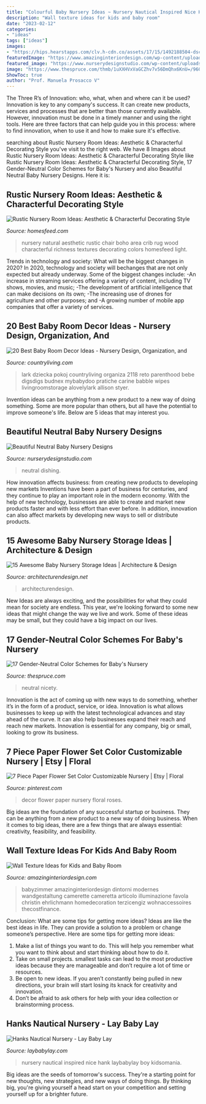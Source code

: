 ```yaml
---
title: "Colourful Baby Nursery Ideas ~ Nursery Nautical Inspired Nice Hank Laybabylay Boy Kidsomania"
description: "Wall texture ideas for kids and baby room"
date: "2023-02-12"
categories:
- "ideas"
tags: ["ideas"]
images:
- "https://hips.hearstapps.com/clv.h-cdn.co/assets/17/15/1492188504-dsc05734.jpg?crop=1.0xw:1xh;center,top&amp;resize=768:*"
featuredImage: "https://www.amazinginteriordesign.com/wp-content/uploads/2020/05/4-14.jpg"
featured_image: "https://www.nurserydesignstudio.com/wp-content/uploads/2020/04/neutral-nursery-ideas-6.png"
image: "https://www.thespruce.com/thmb/1uXXHVxVaGCZhv7v56DmQhx6KnU=/960x0/filters:no_upscale():max_bytes(150000):strip_icc()/RainbowNursery-56aa969a3df78cf772b45197.jpg"
ShowToc: true
author: "Prof. Manuela Prosacco V"
---
```



The Three R’s of Innovation: who, what, when and where can it be used?
Innovation is key to any company's success. It can create new products, services and processes that are better than those currently available. However, innovation must be done in a timely manner and using the right tools. Here are three factors that can help guide you in this process: where to find innovation, when to use it and how to make sure it's effective.

	

		
searching about Rustic Nursery Room Ideas: Aesthetic &amp; Characterful Decorating Style you've visit to the right web. We have 8 Images about Rustic Nursery Room Ideas: Aesthetic &amp; Characterful Decorating Style like Rustic Nursery Room Ideas: Aesthetic &amp; Characterful Decorating Style, 17 Gender-Neutral Color Schemes for Baby&#039;s Nursery and also Beautiful Neutral Baby Nursery Designs. Here it is:
		
    
## Rustic Nursery Room Ideas: Aesthetic &amp; Characterful Decorating Style

<img loading=lazy src="http://homesfeed.com/wp-content/uploads/2018/06/rustic-boho-nursery-room-idea-ethnic-area-rug-light-wood-baby-crib-light-wood-nursery-chair-natural-fiber-made-pouch-light-wood-floors.jpg" onerror="this.onerror=null;this.src='https://tse4.mm.bing.net/th?id=OIP.NrSqA5haXNHw6DKB6vztfAHaJQ&amp;pid=15.1';" alt="Rustic Nursery Room Ideas: Aesthetic &amp; Characterful Decorating Style">

_Source: homesfeed.com_

>nursery natural aesthetic rustic chair boho area crib rug wood characterful richness textures decorating colors homesfeed light. 

	

Trends in technology and society: What will be the biggest changes in 2020?
In 2020, technology and society will bechanges that are not only expected but already underway. 
Some of the biggest changes include: 
-An increase in streaming services offering a variety of content, including TV shows, movies, and music; 
-The development of artificial intelligence that can make decisions on its own; 
-The increasing use of drones for agriculture and other purposes; and 
-A growing number of mobile app companies that offer a variety of services.

    
## 20 Best Baby Room Decor Ideas - Nursery Design, Organization, And

<img loading=lazy src="https://hips.hearstapps.com/clv.h-cdn.co/assets/17/15/1492188504-dsc05734.jpg?crop=1.0xw:1xh;center,top&amp;resize=768:*" onerror="this.onerror=null;this.src='https://tse3.mm.bing.net/th?id=OIP.9pIQ2zUJa0YS4VX35mTmCgHaLH&amp;pid=15.1';" alt="20 Best Baby Room Decor Ideas - Nursery Design, Organization, and">

_Source: countryliving.com_

>lark dziecka pokoj countryliving organiza 2118 reto parenthood bebe digsdigs budnex mybabydoo pratiche carine babble wipes livingroomstorage alovelylark allison styer. 

	

Invention ideas can be anything from a new product to a new way of doing something. Some are more popular than others, but all have the potential to improve someone's life. Below are 5 ideas that may interest you.

    
## Beautiful Neutral Baby Nursery Designs

<img loading=lazy src="https://www.nurserydesignstudio.com/wp-content/uploads/2020/04/neutral-nursery-ideas-6.png" onerror="this.onerror=null;this.src='https://tse2.mm.bing.net/th?id=OIP.FQYfnig-nwQOurqI9ZvQJQHaLH&amp;pid=15.1';" alt="Beautiful Neutral Baby Nursery Designs">

_Source: nurserydesignstudio.com_

>neutral dishing. 

	

How innovation affects business: from creating new products to developing new markets
Inventions have been a part of business for centuries, and they continue to play an important role in the modern economy. With the help of new technology, businesses are able to create and market new products faster and with less effort than ever before. In addition, innovation can also affect markets by developing new ways to sell or distribute products.

    
## 15 Awesome Baby Nursery Storage Ideas | Architecture &amp; Design

<img loading=lazy src="https://cdn.architecturendesign.net/wp-content/uploads/2014/09/1610.jpg" onerror="this.onerror=null;this.src='https://tse2.mm.bing.net/th?id=OIP.zggvcSd3BG-Se7QsO7PB9wHaLD&amp;pid=15.1';" alt="15 Awesome Baby Nursery Storage Ideas | Architecture &amp; Design">

_Source: architecturendesign.net_

>architecturendesign. 

	

New Ideas are always exciting, and the possibilities for what they could mean for society are endless. This year, we're looking forward to some new ideas that might change the way we live and work. Some of these ideas may be small, but they could have a big impact on our lives.

    
## 17 Gender-Neutral Color Schemes For Baby&#039;s Nursery

<img loading=lazy src="https://www.thespruce.com/thmb/1uXXHVxVaGCZhv7v56DmQhx6KnU=/960x0/filters:no_upscale():max_bytes(150000):strip_icc()/RainbowNursery-56aa969a3df78cf772b45197.jpg" onerror="this.onerror=null;this.src='https://tse1.mm.bing.net/th?id=OIP.a9y_WUPisF17409hSiNpcwHaJ4&amp;pid=15.1';" alt="17 Gender-Neutral Color Schemes for Baby&#039;s Nursery">

_Source: thespruce.com_

>neutral nicety. 

	

Innovation is the act of coming up with new ways to do something, whether it’s in the form of a product, service, or idea. Innovation is what allows businesses to keep up with the latest technological advances and stay ahead of the curve. It can also help businesses expand their reach and reach new markets. Innovation is essential for any company, big or small, looking to grow its business.

    
## 7 Piece Paper Flower Set Color Customizable Nursery | Etsy | Floral

<img loading=lazy src="https://i.pinimg.com/736x/fa/31/b4/fa31b463ea08b88cd77e5dfb6105bb90.jpg" onerror="this.onerror=null;this.src='https://tse3.mm.bing.net/th?id=OIP.IGbCBKHZ9FenQXlCIvrgywHaJ3&amp;pid=15.1';" alt="7 Piece Paper Flower Set Color Customizable Nursery | Etsy | Floral">

_Source: pinterest.com_

>decor flower paper nursery floral roses. 

	

Big ideas are the foundation of any successful startup or business. They can be anything from a new product to a new way of doing business. When it comes to big ideas, there are a few things that are always essential: creativity, feasibility, and feasibility.

    
## Wall Texture Ideas For Kids And Baby Room

<img loading=lazy src="https://www.amazinginteriordesign.com/wp-content/uploads/2020/05/4-14.jpg" onerror="this.onerror=null;this.src='https://tse2.mm.bing.net/th?id=OIP.xcSiQvifvjg_3kJX3bCPqgHaJQ&amp;pid=15.1';" alt="Wall Texture Ideas for Kids and Baby Room">

_Source: amazinginteriordesign.com_

>babyzimmer amazinginteriordesign dintorni modernes wandgestaltung camerette cameretta articolo illuminazione favola christin ehrlichmann homedecoration terzicengiz wohnaccessoires thecostfinance. 

	

Conclusion: What are some tips for getting more ideas?
Ideas are like the best ideas in life. They can provide a solution to a problem or change someone’s perspective. Here are some tips for getting more ideas:
1. Make a list of things you want to do. This will help you remember what you want to think about and start thinking about how to do it.
2. Take on small projects. smallest tasks can lead to the most productive ideas because they are manageable and don’t require a lot of time or resources.
3. Be open to new ideas. If you aren’t constantly being pulled in new directions, your brain will start losing its knack for creativity and innovation.
4. Don’t be afraid to ask others for help with your idea collection or brainstorming process.

    
## Hanks Nautical Nursery - Lay Baby Lay

<img loading=lazy src="https://res.cloudinary.com/laybabylay/image/upload/q_90,w_1200/hank_s_nursery_1_c19aqr.jpg" onerror="this.onerror=null;this.src='https://tse3.mm.bing.net/th?id=OIP.gni6Pd4MkwGqt39jZ_JcRgHaLH&amp;pid=15.1';" alt="Hanks Nautical Nursery - Lay Baby Lay">

_Source: laybabylay.com_

>nursery nautical inspired nice hank laybabylay boy kidsomania. 

	

Big ideas are the seeds of tomorrow's success. They're a starting point for new thoughts, new strategies, and new ways of doing things. By thinking big, you're giving yourself a head start on your competition and setting yourself up for a brighter future.

